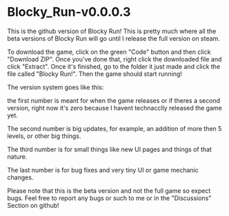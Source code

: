 # Blocky_Run-v0.0.0.3

This is the github version of Blocky Run! This is pretty much where all the beta versions of Blocky Run will go until I release the full version on steam.

To download the game, click on the green "Code" button and then click "Download ZIP". Once you've done that, right click the downloaded file and click "Extract". Once it's finished, go to the folder it just made and click the file called "Blocky Run!". Then the game should start running! 

The version system goes like this:

the first number is meant for when the game releases or if theres a second version, right now it's zero because I havent technacclly released the game yet.

The second number is big updates, for example, an addition of more then 5 levels, or other big things.

The third number is for small things like new UI pages and things of that nature.

The last number is for bug fixes and very tiny UI or game mechanic changes.

Please note that this is the beta version and not the full game so expect bugs. Feel free to report any bugs or such to me or in the "Discussions" Section on github!
